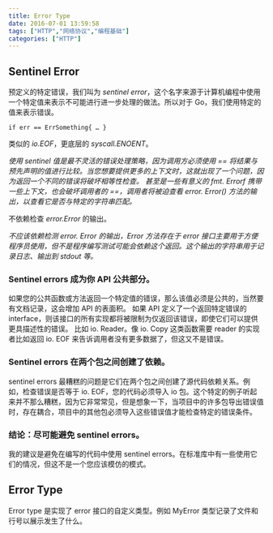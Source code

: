 ```yaml
---
title: Error Type
date: 2016-07-01 13:59:58
tags: ["HTTP","网络协议","编程基础"]
categories: ["HTTP"]
---
```


## Sentinel Error

预定义的特定错误，我们叫为 *sentinel error*，这个名字来源于计算机编程中使用一个特定值来表示不可能进行进一步处理的做法。所以对于 Go，我们使用特定的值来表示错误。

 `if err == ErrSomething{ … }`

类似的 *io.EOF*，更底层的 *syscall.ENOENT*。

*使用 sentinel 值是最不灵活的错误处理策略，因为调用方必须使用 == 将结果与预先声明的值进行比较。当您想要提供更多的上下文时，这就出现了一个问题，因为返回一个不同的错误将破坏相等性检查。*
*甚至是一些有意义的 fmt. Errorf 携带一些上下文，也会破坏调用者的 ==，调用者将被迫查看 error. Error() 方法的输出，以查看它是否与特定的字符串匹配。*

不依赖检查 *error.Error* 的输出。

*不应该依赖检测 error. Error 的输出，Error 方法存在于 error 接口主要用于方便程序员使用，但不是程序编写测试可能会依赖这个返回。这个输出的字符串用于记录日志、输出到 stdout 等。*

### Sentinel errors 成为你 API 公共部分。

如果您的公共函数或方法返回一个特定值的错误，那么该值必须是公共的，当然要有文档记录，这会增加 API 的表面积。
如果 API 定义了一个返回特定错误的 interface，则该接口的所有实现都将被限制为仅返回该错误，即使它们可以提供更具描述性的错误。
比如 io. Reader。像 io. Copy 这类函数需要 reader 的实现者比如返回 io. EOF 来告诉调用者没有更多数据了，但这又不是错误。

### Sentinel errors 在两个包之间创建了依赖。

sentinel errors 最糟糕的问题是它们在两个包之间创建了源代码依赖关系。例如，检查错误是否等于 io. EOF，您的代码必须导入 io 包。这个特定的例子听起来并不那么糟糕，因为它非常常见，但是想象一下，当项目中的许多包导出错误值时，存在耦合，项目中的其他包必须导入这些错误值才能检查特定的错误条件。

### 结论：尽可能避免 sentinel errors。

我的建议是避免在编写的代码中使用 sentinel errors。在标准库中有一些使用它们的情况，但这不是一个您应该模仿的模式。

## Error Type

Error type 是实现了 error 接口的自定义类型。例如 MyError 类型记录了文件和行号以展示发生了什么。
